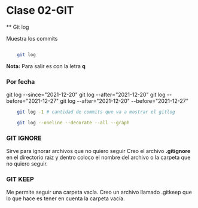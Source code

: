 # Clase 02-GIT

** Git log

Muestra los commits

```sh

    git log
```

**Nota:** Para salir es con la letra **q**

### Por fecha

git log --since="2021-12-20"
git log --after="2021-12-20"
git log --before="2021-12-27"
git log --after="2021-12-20" --before="2021-12-27"

```sh
    git log -1 # cantidad de commits que va a mostrar el gitlog
```
```sh
    git log --oneline --decorate --all --graph
```


### GIT IGNORE

Sirve para ignorar archivos que no quiero seguir
Creo el archivo **.gitignore** en el directorio raiz
y dentro coloco el nombre del archivo o la carpeta
que no quiero seguir.

### GIT KEEP

Me permite seguir una carpeta vacía.
Creo un archivo llamado .gitkeep que lo que hace es
tener en cuenta la carpeta vacía.

